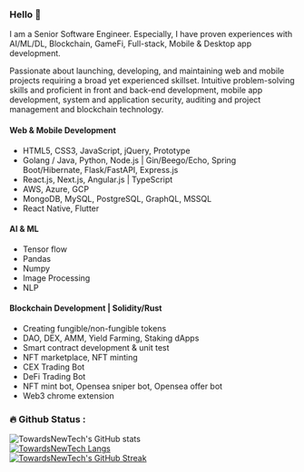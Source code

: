 ### Hello 👋

I am a Senior Software Engineer.
Especially, I have proven experiences with AI/ML/DL, Blockchain, GameFi, Full-stack, Mobile & Desktop app development.

Passionate about launching, developing, and maintaining web and mobile projects requiring a
broad yet experienced skillset. Intuitive problem-solving skills and proficient in front and
back-end development, mobile app development, system and application security, auditing
and project management and blockchain technology.

#### Web & Mobile Development
- HTML5, CSS3, JavaScript, jQuery, Prototype
- Golang / Java, Python, Node.js | Gin/Beego/Echo, Spring Boot/Hibernate, Flask/FastAPI, Express.js
- React.js, Next.js, Angular.js | TypeScript
- AWS, Azure, GCP
- MongoDB, MySQL, PostgreSQL, GraphQL, MSSQL
- React Native, Flutter

#### AI & ML
- Tensor flow
- Pandas
- Numpy
- Image Processing
- NLP

#### Blockchain Development | Solidity/Rust
- Creating fungible/non-fungible tokens
- DAO, DEX, AMM, Yield Farming, Staking dApps
- Smart contract development & unit test
- NFT marketplace, NFT minting
- CEX Trading Bot
- DeFi Trading Bot
- NFT mint bot, Opensea sniper bot, Opensea offer bot
- Web3 chrome extension

### :fire: Github Status :
![TowardsNewTech's GitHub stats](https://github-readme-stats.vercel.app/api?username=towardsnewtech&show_icons=true&theme=radical)
<br/>
 [![TowardsNewTech Langs](https://github-readme-stats.vercel.app/api/top-langs/?username=towardsnewtech&layout=compact&theme=vision-friendly-dark)](https://github.com/topten1004/github-readme-stats)
<br/>
  [![TowardsNewTech's GitHub Streak](http://github-readme-streak-stats.herokuapp.com?user=towardsnewtech&theme=dark&background=000000)](https://git.io/streak-stats)

